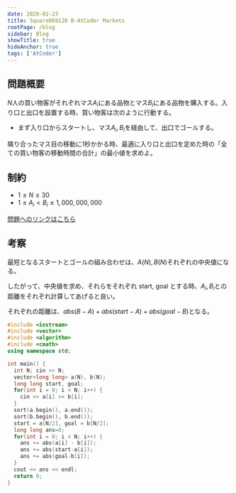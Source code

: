 ```yaml
---
date: 2020-02-23
title: Square869120 B-AtCoder Markets
rootPage: /blog
sidebar: Blog
showTitle: true
hideAnchor: true
tags: ['AtCoder']
---
```


## 問題概要

$N$人の買い物客がそれぞれマス$A_i$にある品物とマス$B_i$にある品物を購入する。入り口と出口を設置する時、買い物客は次のように行動する。

- まず入り口からスタートし、マス$A_i, B_i$を経由して、出口でゴールする。

隣り合ったマス目の移動に$1$秒かかる時、最適に入り口と出口を定めた時の「全ての買い物客の移動時間の合計」の最小値を求めよ。

## 制約

- $1 \leq N \leq 30$
- $1 \leq A_i < B_i \leq 1,000,000,000$

[問題へのリンクはこちら](https://atcoder.jp/contests/s8pc-6/tasks/s8pc_6_b)

## 考察

最短となるスタートとゴールの組み合わせは、$A(N), B(N)$それぞれの中央値になる。

したがって、中央値を求め、それらをそれぞれ start, goal とする時、$A_i, B_i$との距離をそれぞれ計算してあげると良い。

それぞれの距離は、$abs(B-A)+abs(start-A)+abs(goal-B)$となる。

```cpp:title=answer.cpp
#include <iostream>
#include <vector>
#include <algorithm>
#include <cmath>
using namespace std;

int main() {
  int N; cin >> N;
  vector<long long> a(N), b(N);
  long long start, goal;
  for(int i = 0; i < N; i++) {
    cin >> a[i] >> b[i];
  }
  sort(a.begin(), a.end());
  sort(b.begin(), b.end());
  start = a[N/2], goal = b[N/2];
  long long ans=0;
  for(int i = 0; i < N; i++) {
    ans += abs(a[i] - b[i]);
    ans += abs(start-a[i]);
    ans += abs(goal-b[i]);
  }
  cout << ans << endl;
  return 0;
}
```
